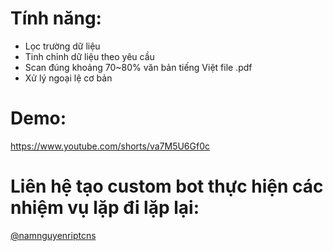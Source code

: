 # Tính năng:
- Lọc trường dữ liệu
- Tinh chỉnh dữ liệu theo yêu cầu
- Scan đúng khoảng 70~80% văn bản tiếng Việt file .pdf
- Xử lý ngoại lệ cơ bản

# Demo:
https://www.youtube.com/shorts/va7M5U6Gf0c

# Liên hệ tạo custom bot thực hiện các nhiệm vụ lặp đi lặp lại:
[@namnguyenriptcns](https://t.me/namnguyenriptcns)
